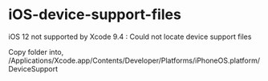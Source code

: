 # iOS-device-support-files
iOS 12 not supported by Xcode 9.4 : Could not locate device support files


Copy folder into,
  /Applications/Xcode.app/Contents/Developer/Platforms/iPhoneOS.platform/DeviceSupport
